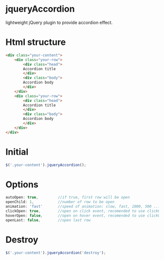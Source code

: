 # jqueryAccordion
lightweight jQuery plugin to provide accordion effect.

# Html structure

```html
<div class="your-content">
	<div class="your-row">
		<div class="head">
		Accordion title
		</div>
		<div class="body">
		Accordion body
		</div>
	</div>
	<div class="your-row">
		<div class="head">
		Accordion title
		</div>
		<div class="body">
		Accordion body
		</div>
	</div>
</div>
```

# Initial

```js
$('.your-content').jqueryAccordion();
```

# Options

```js
autoOpen: true, 		//if true, first row will be open
openChild: 1, 			//number of row to be open
animation: 'fast'  		//speed of animation: slow, fast, 1000, 500 ...
clickOpen: true,		//open on click event, recomended to use clickOpen or hoverOpen, not both
hoverOpen: false,		//open on hover event, recomended to use clickOpen or hoverOpen, not both
openLast: false,		//open last row
```

# Destroy

```js
$('.your-content').jqueryAccordion('destroy');
```